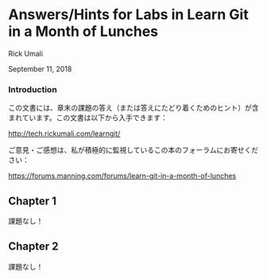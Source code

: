 # Answers/Hints for Labs in Learn Git in a Month of Lunches

Rick Umali

September 11, 2018

### Introduction

この文書には、章末の課題の答え（または答えにたどり着くためのヒント）が含まれています。この文書は以下から入手できます：

http://tech.rickumali.com/learngit/

ご意見・ご感想は、私が積極的に監視しているこの本のフォーラムにお寄せください：

https://forums.manning.com/forums/learn-git-in-a-month-of-lunches

## Chapter 1
課題なし！

## Chapter 2
課題なし！
